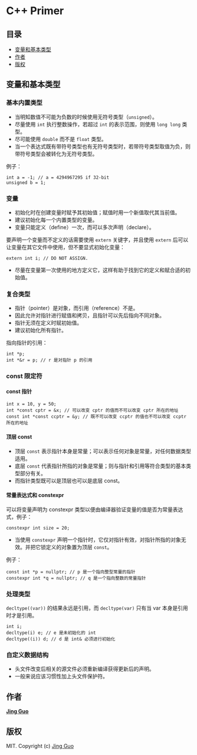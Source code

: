 # C++ Primer

## 目录

- [变量和基本类型](#变量和基本类型)
- [作者](#作者)
- [版权](#版权)

## 变量和基本类型

### 基本内置类型

- 当明知数值不可能为负数的时候使用无符号类型（`unsigned`）。
- 尽量使用 `int` 执行整数操作，若超过 `int` 的表示范围，则使用 `long long` 类型。
- 尽可能使用 `double` 而不是 `float` 类型。
- 当一个表达式既有带符号类型也有无符号类型时，若带符号类型取值为负，则带符号类型会被转化为无符号类型。

例子：

    int a = -1; // a = 4294967295 if 32-bit
    unsigned b = 1;

### 变量

- 初始化时在创建变量时赋予其初始值；赋值时用一个新值取代其当前值。
- 建议初始化每一个内置类型的变量。
- 变量只能定义（define）一次，而可以多次声明（declare）。

要声明一个变量而不定义的话需要使用 `extern` 关键字，并且使用 `extern` 后可以让变量在其它文件中使用，但不要显式初始化变量：

    extern int i; // DO NOT ASSIGN.

- 尽量在变量第一次使用的地方定义它，这样有助于找到它的定义和赋合适的初始值。

### 复合类型

- 指针（pointer）是对象，而引用（reference）不是。
- 因此允许对指针进行赋值和拷贝，且指针可以先后指向不同对象。
- 指针无须在定义时赋初始值。
- 建议初始化所有指针。

指向指针的引用：

    int *p;
    int *&r = p; // r 是对指针 p 的引用

### const 限定符

#### const 指针

    int x = 10, y = 50;
    int *const cptr = &x; // 可以改变 cptr 的值而不可以改变 cptr 所在的地址
    const int *const ccptr = &y; // 既不可以改变 ccptr 的值也不可以改变 ccptr 所在的地址

#### 顶层 const

- 顶层 `const` 表示指针本身是常量；可以表示任何对象是常量，对任何数据类型适用。
- 底层 `const` 代表指针所指的对象是常量；则与指针和引用等符合类型的基本类型部分有关。
- 而指针类型既可以是顶层也可以是底层 const。

#### 常量表达式和 constexpr

可以将变量声明为 constexpr 类型以便由编译器验证变量的值是否为常量表达式，例子：

    constexpr int size = 20;

- 当使用 `constexpr` 声明一个指针时，它仅对指针有效，对指针所指的对象无效。并把它锁定义的对象置为顶层 `const`。

例子：

    const int *p = nullptr; // p 是一个指向整型常量的指针
    constexpr int *q = nullptr; // q 是一个指向整数的常量指针

### 处理类型

`decltype((var))` 的结果永远是引用，而 `decltype(var)` 只有当 var 本身是引用时才是引用。

    int i;
    decltype(i) e; // e 是未初始化的 int
    decltype((i)) d; // d 是 int& 必须进行初始化

### 自定义数据结构

- 头文件改变后相关的源文件必须重新编译获得更新后的声明。
- 一般来说应该习惯性加上头文件保护符。

## 作者

[**Jing Guo**](http://guoj.org/)

## 版权

MIT. Copyright (c) [Jing Guo](http://guoj.org/)